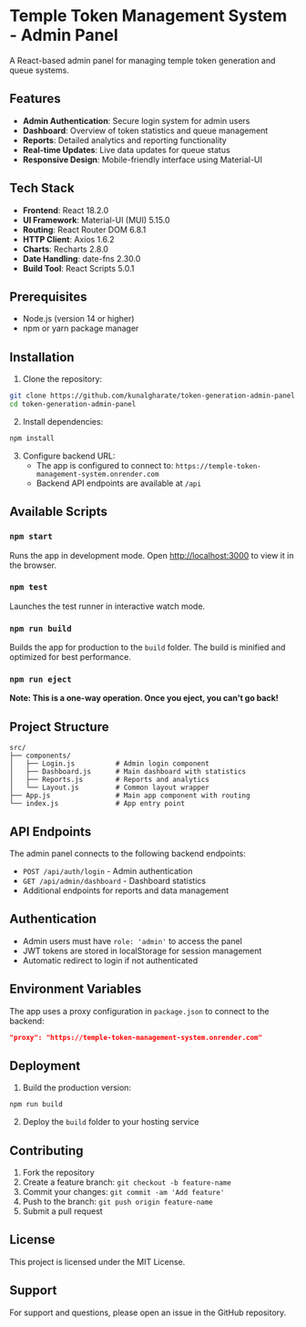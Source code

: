 # Temple Token Management System - Admin Panel

A React-based admin panel for managing temple token generation and queue systems.

## Features

- **Admin Authentication**: Secure login system for admin users
- **Dashboard**: Overview of token statistics and queue management
- **Reports**: Detailed analytics and reporting functionality
- **Real-time Updates**: Live data updates for queue status
- **Responsive Design**: Mobile-friendly interface using Material-UI

## Tech Stack

- **Frontend**: React 18.2.0
- **UI Framework**: Material-UI (MUI) 5.15.0
- **Routing**: React Router DOM 6.8.1
- **HTTP Client**: Axios 1.6.2
- **Charts**: Recharts 2.8.0
- **Date Handling**: date-fns 2.30.0
- **Build Tool**: React Scripts 5.0.1

## Prerequisites

- Node.js (version 14 or higher)
- npm or yarn package manager

## Installation

1. Clone the repository:
```bash
git clone https://github.com/kunalgharate/token-generation-admin-panel.git
cd token-generation-admin-panel
```

2. Install dependencies:
```bash
npm install
```

3. Configure backend URL:
   - The app is configured to connect to: `https://temple-token-management-system.onrender.com`
   - Backend API endpoints are available at `/api`

## Available Scripts

### `npm start`
Runs the app in development mode.
Open [http://localhost:3000](http://localhost:3000) to view it in the browser.

### `npm test`
Launches the test runner in interactive watch mode.

### `npm run build`
Builds the app for production to the `build` folder.
The build is minified and optimized for best performance.

### `npm run eject`
**Note: This is a one-way operation. Once you eject, you can't go back!**

## Project Structure

```
src/
├── components/
│   ├── Login.js          # Admin login component
│   ├── Dashboard.js      # Main dashboard with statistics
│   ├── Reports.js        # Reports and analytics
│   └── Layout.js         # Common layout wrapper
├── App.js                # Main app component with routing
└── index.js              # App entry point
```

## API Endpoints

The admin panel connects to the following backend endpoints:

- `POST /api/auth/login` - Admin authentication
- `GET /api/admin/dashboard` - Dashboard statistics
- Additional endpoints for reports and data management

## Authentication

- Admin users must have `role: 'admin'` to access the panel
- JWT tokens are stored in localStorage for session management
- Automatic redirect to login if not authenticated

## Environment Variables

The app uses a proxy configuration in `package.json` to connect to the backend:
```json
"proxy": "https://temple-token-management-system.onrender.com"
```

## Deployment

1. Build the production version:
```bash
npm run build
```

2. Deploy the `build` folder to your hosting service

## Contributing

1. Fork the repository
2. Create a feature branch: `git checkout -b feature-name`
3. Commit your changes: `git commit -am 'Add feature'`
4. Push to the branch: `git push origin feature-name`
5. Submit a pull request

## License

This project is licensed under the MIT License.

## Support

For support and questions, please open an issue in the GitHub repository.
